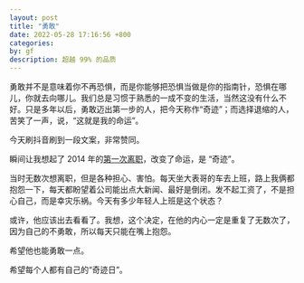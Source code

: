 ```yaml
---
layout: post
title: "勇敢"
date: 2022-05-28 17:16:56 +800
categories: 
by: gf
description: 超越 99% 的品质
---
```


勇敢并不是意味着你不再恐惧，而是你能够把恐惧当做是你的指南针，恐惧在哪儿，你就去向哪儿。我们总是习惯于熟悉的一成不变的生活，当然这没有什么不好。只是多年以后，勇敢迈出第一步的人，把今天称作“奇迹”；而选择退缩的人，苦笑了一声，说，“这就是我的命运”。

今天刷抖音刷到一段文案，非常赞同。

瞬间让我想起了 2014 年的[第一次离职](./155.html)，改变了命运，是 “奇迹”。

当时无数次想离职，但是各种担心、害怕。每天坐大表哥的车去上班，路上我俩都抱怨一下，每天都盼望着公司能出点大新闻、最好是倒闭。发不起工资了，不是担心自己，而是幸灾乐祸。今天有多少年轻人上班是这个状态？

或许，他应该出去看看了。我想，这个决定，在他的内心一定是重复了无数次了，因为自己的不勇敢，所以每天只能在嘴上抱怨。

希望他也能勇敢一点。

希望每个人都有自己的“奇迹日”。